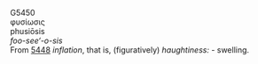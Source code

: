 <body>
  <p>G5450<br>  φυσίωσις  <br> phusiōsis  <br><i>foo-see‘-o-sis </i><br>From <a href="g5448.htm">5448</a>  <i>inflation</i>, that is, (figuratively) <i>haughtiness:</i> - swelling.<br></p>
 </body>